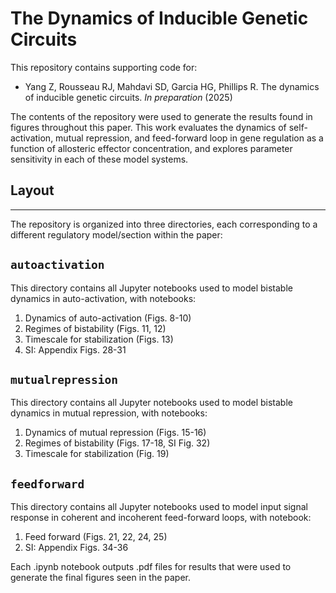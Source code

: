# The Dynamics of Inducible Genetic Circuits

This repository contains supporting code for:

- Yang Z, Rousseau RJ, Mahdavi SD, Garcia HG, Phillips R. The dynamics of inducible genetic circuits. *In preparation* (2025)

The contents of the repository were used to generate the results found in figures throughout this paper. This work evaluates the dynamics of self-activation, mutual repression, and feed-forward loop in gene regulation as a function of allosteric effector concentration, and explores parameter sensitivity in each of these model systems.

## Layout
---
The repository is organized into three directories, each corresponding to a different regulatory model/section within the paper: 

## `autoactivation`
This directory contains all Jupyter notebooks used to model bistable dynamics in auto-activation, with notebooks:

1. Dynamics of auto-activation (Figs. 8-10)
2. Regimes of bistability (Figs. 11, 12)
3. Timescale for stabilization (Figs. 13)
4. SI: Appendix Figs. 28-31

## `mutualrepression`
This directory contains all Jupyter notebooks used to model bistable dynamics in mutual repression, with notebooks:

1. Dynamics of mutual repression (Figs. 15-16)
2. Regimes of bistability (Figs. 17-18, SI Fig. 32)
3. Timescale for stabilization (Fig. 19)

## `feedforward`
This directory contains all Jupyter notebooks used to model input signal response in coherent and incoherent feed-forward loops, with notebook:

1. Feed forward (Figs. 21, 22, 24, 25)
2. SI: Appendix Figs. 34-36

Each .ipynb notebook outputs .pdf files for results that were used to generate the final figures seen in the paper.
